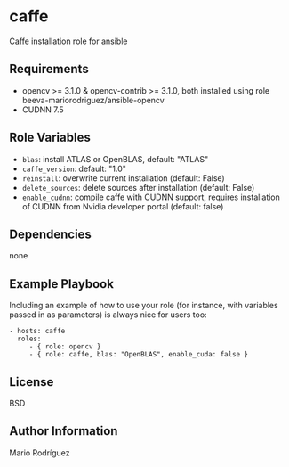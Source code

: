 caffe
=====

[Caffe](http://caffe.berkeleyvision.org/) installation role for ansible

Requirements
------------

* opencv >= 3.1.0 & opencv-contrib >= 3.1.0, both installed using role beeva-mariorodriguez/ansible-opencv
* CUDNN 7.5

Role Variables
--------------

* ``blas``: install ATLAS or OpenBLAS, default: "ATLAS"
* ``caffe_version``: default: "1.0"
* ``reinstall``: overwrite current installation (default: False)
* ``delete_sources``: delete sources after installation (default: False)
* ``enable_cudnn``: compile caffe with CUDNN support, requires installation of CUDNN from Nvidia developer portal (default: false)


Dependencies
------------

none

Example Playbook
----------------

Including an example of how to use your role (for instance, with variables passed in as parameters) is always nice for users too:

    - hosts: caffe
      roles:
         - { role: opencv }
         - { role: caffe, blas: "OpenBLAS", enable_cuda: false }

License
-------

BSD

Author Information
------------------

Mario Rodríguez

